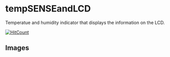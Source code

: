 # tempSENSEandLCD
Temperatue and humidity indicator that displays the information on the LCD.

[![HitCount](http://hits.dwyl.io/piyushchauhan/tempSENSEandLCD.svg)](http://hits.dwyl.io/piyushchauhan/tempSENSEandLCD)
## Images
